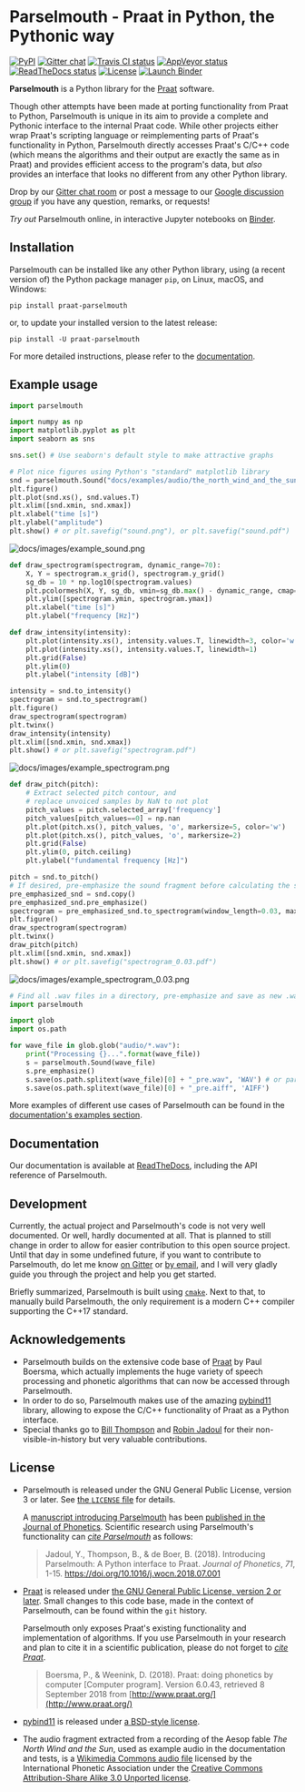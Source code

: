 # Parselmouth - Praat in Python, the Pythonic way

[![PyPI](https://img.shields.io/pypi/v/praat-parselmouth.svg)](https://pypi.python.org/pypi/praat-parselmouth)
[![Gitter chat](https://img.shields.io/gitter/room/PraatParselmouth/Lobby.svg?logo=gitter&logoColor=fff&colorB=51bb9b)](https://gitter.im/PraatParselmouth/Lobby)
[![Travis CI status](https://img.shields.io/travis/YannickJadoul/Parselmouth/master.svg?logo=travis)](https://travis-ci.org/YannickJadoul/Parselmouth/)
[![AppVeyor status](https://img.shields.io/appveyor/ci/YannickJadoul/Parselmouth/master.svg?logo=appveyor&logoColor=ccc)](https://ci.appveyor.com/project/YannickJadoul/parselmouth)
[![ReadTheDocs status](https://img.shields.io/readthedocs/parselmouth.svg?logo=read-the-docs&logoColor=fff)](https://parselmouth.readthedocs.io/en/latest/)
[![License](https://img.shields.io/pypi/l/praat-parselmouth.svg)](https://github.com/YannickJadoul/Parselmouth/blob/master/LICENSE)
[![Launch Binder](https://mybinder.org/badge_logo.svg)](https://mybinder.org/v2/gh/YannickJadoul/Parselmouth/master?urlpath=lab%2Ftree%2Fdocs%2Fexamples)

**Parselmouth** is a Python library for the [Praat](http://www.praat.org) software.

Though other attempts have been made at porting functionality from Praat to Python, Parselmouth is unique in its aim to provide a complete and Pythonic interface to the internal Praat code. While other projects either wrap Praat's scripting language or reimplementing parts of Praat's functionality in Python, Parselmouth directly accesses Praat's C/C++ code (which means the algorithms and their output are exactly the same as in Praat) and provides efficient access to the program's data, but *also* provides an interface that looks no different from any other Python library.

Drop by our [Gitter chat room](https://gitter.im/PraatParselmouth/Lobby) or post a message to our [Google discussion group](https://groups.google.com/d/forum/parselmouth) if you have any question, remarks, or requests!

*Try out* Parselmouth online, in interactive Jupyter notebooks on [Binder](https://mybinder.org/v2/gh/YannickJadoul/Parselmouth/master?urlpath=lab%2Ftree%2Fdocs%2Fexamples).

## Installation
Parselmouth can be installed like any other Python library, using (a recent version of) the Python package manager `pip`, on Linux, macOS, and Windows:
```
pip install praat-parselmouth
```
or, to update your installed version to the latest release:
```
pip install -U praat-parselmouth
```

For more detailed instructions, please refer to the [documentation](https://parselmouth.readthedocs.io/en/latest/installation.html).

## Example usage
```Python
import parselmouth

import numpy as np
import matplotlib.pyplot as plt
import seaborn as sns

sns.set() # Use seaborn's default style to make attractive graphs

# Plot nice figures using Python's "standard" matplotlib library
snd = parselmouth.Sound("docs/examples/audio/the_north_wind_and_the_sun.wav")
plt.figure()
plt.plot(snd.xs(), snd.values.T)
plt.xlim([snd.xmin, snd.xmax])
plt.xlabel("time [s]")
plt.ylabel("amplitude")
plt.show() # or plt.savefig("sound.png"), or plt.savefig("sound.pdf")
```
![docs/images/example_sound.png](docs/images/example_sound.png)
```Python
def draw_spectrogram(spectrogram, dynamic_range=70):
    X, Y = spectrogram.x_grid(), spectrogram.y_grid()
    sg_db = 10 * np.log10(spectrogram.values)
    plt.pcolormesh(X, Y, sg_db, vmin=sg_db.max() - dynamic_range, cmap='afmhot')
    plt.ylim([spectrogram.ymin, spectrogram.ymax])
    plt.xlabel("time [s]")
    plt.ylabel("frequency [Hz]")

def draw_intensity(intensity):
    plt.plot(intensity.xs(), intensity.values.T, linewidth=3, color='w')
    plt.plot(intensity.xs(), intensity.values.T, linewidth=1)
    plt.grid(False)
    plt.ylim(0)
    plt.ylabel("intensity [dB]")

intensity = snd.to_intensity()
spectrogram = snd.to_spectrogram()
plt.figure()
draw_spectrogram(spectrogram)
plt.twinx()
draw_intensity(intensity)
plt.xlim([snd.xmin, snd.xmax])
plt.show() # or plt.savefig("spectrogram.pdf")
```
![docs/images/example_spectrogram.png](docs/images/example_spectrogram.png)
```Python
def draw_pitch(pitch):
    # Extract selected pitch contour, and
    # replace unvoiced samples by NaN to not plot
    pitch_values = pitch.selected_array['frequency']
    pitch_values[pitch_values==0] = np.nan
    plt.plot(pitch.xs(), pitch_values, 'o', markersize=5, color='w')
    plt.plot(pitch.xs(), pitch_values, 'o', markersize=2)
    plt.grid(False)
    plt.ylim(0, pitch.ceiling)
    plt.ylabel("fundamental frequency [Hz]")

pitch = snd.to_pitch()
# If desired, pre-emphasize the sound fragment before calculating the spectrogram
pre_emphasized_snd = snd.copy()
pre_emphasized_snd.pre_emphasize()
spectrogram = pre_emphasized_snd.to_spectrogram(window_length=0.03, maximum_frequency=8000)
plt.figure()
draw_spectrogram(spectrogram)
plt.twinx()
draw_pitch(pitch)
plt.xlim([snd.xmin, snd.xmax])
plt.show() # or plt.savefig("spectrogram_0.03.pdf")
```
![docs/images/example_spectrogram_0.03.png](docs/images/example_spectrogram_0.03.png)
```Python
# Find all .wav files in a directory, pre-emphasize and save as new .wav and .aiff file
import parselmouth

import glob
import os.path

for wave_file in glob.glob("audio/*.wav"):
    print("Processing {}...".format(wave_file))
    s = parselmouth.Sound(wave_file)
    s.pre_emphasize()
    s.save(os.path.splitext(wave_file)[0] + "_pre.wav", 'WAV') # or parselmouth.SoundFileFormat.WAV instead of 'WAV'
    s.save(os.path.splitext(wave_file)[0] + "_pre.aiff", 'AIFF')
```

More examples of different use cases of Parselmouth can be found in the [documentation's examples section](https://parselmouth.readthedocs.io/en/latest/examples.html).

## Documentation
Our documentation is available at [ReadTheDocs](http://parselmouth.readthedocs.io/), including the API reference of Parselmouth.

## Development
Currently, the actual project and Parselmouth's code is not very well documented. Or well, hardly documented at all. That is planned to still change in order to allow for easier contribution to this open source project.
Until that day in some undefined future, if you want to contribute to Parselmouth, do let me know [on Gitter](https://gitter.im/PraatParselmouth/Development) or [by email](mailto:Yannick.Jadoul@ai.vub.ac.be), and I will very gladly guide you through the project and help you get started.

Briefly summarized, Parselmouth is built using [`cmake`](https://cmake.org/). Next to that, to manually build Parselmouth, the only requirement is a modern C++ compiler supporting the C++17 standard.

## Acknowledgements
- Parselmouth builds on the extensive code base of [Praat](https://github.com/praat/praat) by Paul Boersma, which actually implements the huge variety of speech processing and phonetic algorithms that can now be accessed through Parselmouth.
- In order to do so, Parselmouth makes use of the amazing [pybind11](https://github.com/pybind/pybind11) library, allowing to expose the C/C++ functionality of Praat as a Python interface.
- Special thanks go to [Bill Thompson](https://billdthompson.github.io/) and [Robin Jadoul](https://github.com/RobinJadoul/) for their non-visible-in-history but very valuable contributions.

## License
* Parselmouth is released under the GNU General Public License, version 3 or later. See [the `LICENSE` file](LICENSE) for details.

  A [manuscript introducing Parselmouth](https://ai.vub.ac.be/~yajadoul/jadoul_introducing-parselmouth_a-python-interface-to-praat.pdf) has been [published in the Journal of Phonetics](https://www.sciencedirect.com/science/article/pii/S0095447017301389). Scientific research using Parselmouth's functionality can [*cite Parselmouth*](https://parselmouth.readthedocs.io/en/latest/#citing-parselmouth) as follows:
  
  > Jadoul, Y., Thompson, B., & de Boer, B. (2018). Introducing Parselmouth: A Python interface to Praat. *Journal of Phonetics*, *71*, 1-15. https://doi.org/10.1016/j.wocn.2018.07.001

* [Praat](https://github.com/praat/praat) is released under [the GNU General Public License, version 2 or later](praat/main/GNU_General_Public_License.txt). Small changes to this code base, made in the context of Parselmouth, can be found within the `git` history.

  Parselmouth only exposes Praat's existing functionality and implementation of algorithms. If you use Parselmouth in your research and plan to cite it in a scientific publication, please do not forget to [*cite Praat*](http://www.fon.hum.uva.nl/praat/manual/FAQ__How_to_cite_Praat.html).

  > Boersma, P., & Weenink, D. (2018). Praat: doing phonetics by computer [Computer program]. Version 6.0.43, retrieved 8 September 2018 from [http://www.praat.org/](http://www.praat.org/)

* [pybind11](https://github.com/pybind/pybind11) is released under [a BSD-style license](pybind11/LICENSE).

* The audio fragment extracted from a recording of the Aesop fable *The North Wind and the Sun*, used as example audio in the documentation and tests, is a [Wikimedia Commons audio file](https://en.wikipedia.org/wiki/File:Recording_of_speaker_of_British_English_(Received_Pronunciation).ogg) licensed by the International Phonetic Association under the [Creative Commons Attribution-Share Alike 3.0 Unported license](https://creativecommons.org/licenses/by-sa/3.0/deed.en).
